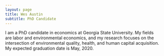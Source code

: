 ```yaml
---
layout: page
title: Wes Austin
subtitle: PhD Candidate
---
```


I am a PhD candidate in economics at Georgia State University. My fields are labor and environmental economics, and my research focuses on the intersection of environmental quality, health, and human capital acquisition. My expected graduation date is May, 2020.
